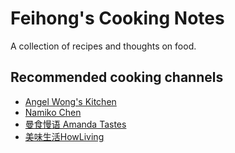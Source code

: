 # Feihong's Cooking Notes

A collection of recipes and thoughts on food.

## Recommended cooking channels

- [Angel Wong's Kitchen](https://www.youtube.com/channel/UCCJdqnlqrmTUAYvS6i3nAXA)
- [Namiko Chen](https://www.youtube.com/channel/UCvBtKQaoDhsHkrvtLjSAhyw)
- [曼食慢语 Amanda Tastes](https://www.youtube.com/channel/UCmXkJ9ReY5hjvYPcnmBwing)
- [美味生活HowLiving](https://www.youtube.com/channel/UCsd3YtVFfGGTxtj98Hz-JvQ)

